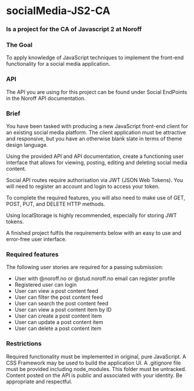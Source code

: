 # socialMedia-JS2-CA

### Is a project for the CA of Javascript 2 at Noroff

### The Goal

To apply knowledge of JavaScript techniques to implement the front-end functionality for a social media application.

### API

The API you are using for this project can be found under Social EndPoints in the Noroff API documentation.

### Brief

You have been tasked with producing a new JavaScript front-end client for an existing social media platform. The client application must be attractive and responsive, but you have an otherwise blank slate in terms of theme design language.

Using the provided API and API documentation, create a functioning user interface that allows for viewing, posting, editing and deleting social media content.

Social API routes require authorisation via JWT (JSON Web Tokens). You will need to register an account and login to access your token.

To complete the required features, you will also need to make use of GET, POST, PUT, and DELETE HTTP methods.

Using localStorage is highly recommended, especially for storing JWT tokens.

A finished project fulfils the requirements below with an easy to use and error-free user interface.

### Required features

The following user stories are required for a passing submission:

- User with @noroff.no or @stud.noroff.no email can register profile
- Registered user can login
- User can view a post content feed
- User can filter the post content feed
- User can search the post content feed
- User can view a post content item by ID
- User can create a post content item
- User can update a post content item
- User can delete a post content item

### Restrictions

Required functionality must be implemented in original, pure JavaScript.
A CSS Framework may be used to build the application UI.
A .gitignore file must be provided including node_modules. This folder must be untracked.
Content posted on the API is public and associated with your identity. Be appropriate and respectful.
